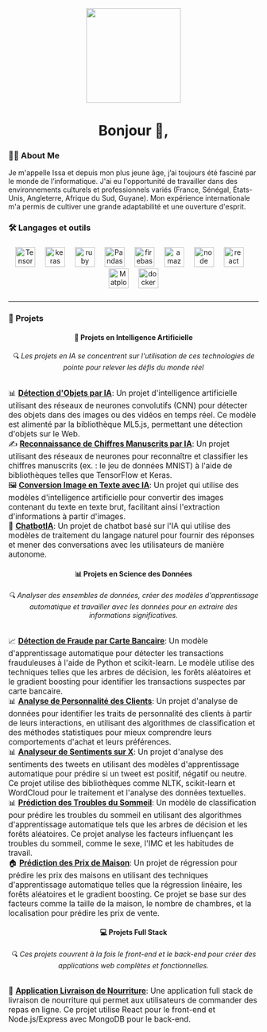 <div align="center">
  <img height="190" src="https://cdn.dribbble.com/users/1708816/screenshots/15637256/media/f9826f0af8a49462f048262a8502035b.gif" />
</div>



###

<h1 align="center">Bonjour 👋,</h1>

<p align="center">
<h3 align="left">👩‍💻  About Me</h3>

Je m'appelle Issa et depuis mon plus jeune âge, j’ai toujours été fasciné par le monde de l’informatique. J'ai eu l'opportunité de travailler
dans des environnements culturels et professionnels variés (France, Sénégal, États-Unis, Angleterre, Afrique du Sud, Guyane). Mon expérience
internationale m'a permis de cultiver une grande adaptabilité et une ouverture d'esprit.

</p>





###

<h3 align="left">🛠 Langages et outils</h3>

###

<div align="center">
  <img src="https://www.vectorlogo.zone/logos/tensorflow/tensorflow-icon.svg" height="40" alt="TensorFlow logo"  />
  <img width="12" />
  <img src="https://icon.icepanel.io/Technology/svg/Keras.svg" height="40" alt="keras logo"  />
  <img width="12" />
  <img src="https://cdn.worldvectorlogo.com/logos/numpy-1.svg" height="40" alt="ruby logo"  />
  <img width="12" />
  <img src="https://icon.icepanel.io/Technology/png-shadow-512/Pandas.png" height="40" alt="Pandas logo"  />
  <img width="12" />
  <img src="https://cdn.jsdelivr.net/gh/devicons/devicon/icons/firebase/firebase-plain-wordmark.svg" height="40" alt="firebase logo"  />
  <img width="12" />
  <img src="https://cdn.jsdelivr.net/gh/devicons/devicon/icons/amazonwebservices/amazonwebservices-line-wordmark.svg" height="40" alt="amazonwebservices logo"  />
  <img width="12" />
  <img src="https://icon.icepanel.io/Technology/svg/Node.js.svg" height="40" alt="node logo"  />
  <img width="12" />
  <img src="https://icon.icepanel.io/Technology/svg/React.svg" height="40" alt="react logo"  />
  <img width="12" />
  <img src="https://icon.icepanel.io/Technology/svg/Matplotlib.svg" height="40" alt="Matplotlib logo"  />
  <img width="12" />
  <img src="https://cdn.worldvectorlogo.com/logos/python-5.svg" height="40" alt="docker logo"  />
</div>



### 

<hr />

<h3 align="left">🚀 Projets</h3>

<div align="center">
  <h4>🤖 <strong>Projets en Intelligence Artificielle</strong></h4>
  <h6 align="center">🔍 Les projets en IA se concentrent sur l'utilisation de ces technologies de pointe pour relever les défis du monde réel</h6>
  <div align="left">
    <ul style="list-style-type: none; padding: 0; font-size: 1.1em;">
      <li>📊 <a href="https://github.com/issaniang5/detection-objets-ai" target="_blank"><strong>Détection d'Objets par IA</strong></a>: Un projet d'intelligence artificielle utilisant des réseaux de neurones convolutifs (CNN) pour détecter des objets dans des images ou des vidéos en temps réel. Ce modèle est alimenté par la bibliothèque ML5.js, permettant une détection d'objets sur le Web.</li>
      <li>✍️ <a href="https://github.com/your-repository-link" target="_blank"><strong>Reconnaissance de Chiffres Manuscrits par IA</strong></a>: Un projet utilisant des réseaux de neurones pour reconnaître et classifier les chiffres manuscrits (ex. : le jeu de données MNIST) à l'aide de bibliothèques telles que TensorFlow et Keras.</li>
      <li>🖼️ <a href="https://github.com/your-repository-link" target="_blank"><strong>Conversion Image en Texte avec IA</strong></a>: Un projet qui utilise des modèles d'intelligence artificielle pour convertir des images contenant du texte en texte brut, facilitant ainsi l'extraction d'informations à partir d'images.</li>
      <li>💬 <a href="https://github.com/issaniang5/ChatbotIA" target="_blank"><strong>ChatbotIA</strong></a>: Un projet de chatbot basé sur l'IA qui utilise des modèles de traitement du langage naturel pour fournir des réponses et mener des conversations avec les utilisateurs de manière autonome.</li>
    </ul>
  </div>
</div>




<div align="center">
  <h4>📊 <strong>Projets en Science des Données</strong></h4>
  <h6 align="center">🔍 Analyser des ensembles de données, créer des modèles d'apprentissage automatique et travailler avec les données pour en extraire des informations significatives.</h6>
  <div align="left">
    <ul style="list-style-type: none; padding: 0; font-size: 1.1em;">
      <li>📈 <a href="https://github.com/issaniang5/detection-fraude-carte-bancaire" target="_blank"><strong>Détection de Fraude par Carte Bancaire</strong></a>: Un modèle d'apprentissage automatique pour détecter les transactions frauduleuses à l'aide de Python et scikit-learn. Le modèle utilise des techniques telles que les arbres de décision, les forêts aléatoires et le gradient boosting pour identifier les transactions suspectes par carte bancaire.</li>
      <li>📊 <a href="https://github.com/issaniang5/Analyse-Personnalite-Clients" target="_blank"><strong>Analyse de Personnalité des Clients</strong></a>: Un projet d'analyse de données pour identifier les traits de personnalité des clients à partir de leurs interactions, en utilisant des algorithmes de classification et des méthodes statistiques pour mieux comprendre leurs comportements d'achat et leurs préférences.</li>
      <li>📊 <a href="https://github.com/issaniang5/Analyseur-de-sentiments-sur-X" target="_blank"><strong>Analyseur de Sentiments sur X</strong></a>: Un projet d'analyse des sentiments des tweets en utilisant des modèles d'apprentissage automatique pour prédire si un tweet est positif, négatif ou neutre. Ce projet utilise des bibliothèques comme NLTK, scikit-learn et WordCloud pour le traitement et l'analyse des données textuelles.</li>
      <li>📊 <a href="https://github.com/issaniang5/Prediction-des-Troubles-du-Sommeil" target="_blank"><strong>Prédiction des Troubles du Sommeil</strong></a>: Un modèle de classification pour prédire les troubles du sommeil en utilisant des algorithmes d'apprentissage automatique tels que les arbres de décision et les forêts aléatoires. Ce projet analyse les facteurs influençant les troubles du sommeil, comme le sexe, l'IMC et les habitudes de travail.</li>
      <li>🏠 <a href="https://github.com/issaniang5/Prediction-des-Prix-de-Maison" target="_blank"><strong>Prédiction des Prix de Maison</strong></a>: Un projet de régression pour prédire les prix des maisons en utilisant des techniques d'apprentissage automatique telles que la régression linéaire, les forêts aléatoires et le gradient boosting. Ce projet se base sur des facteurs comme la taille de la maison, le nombre de chambres, et la localisation pour prédire les prix de vente.</li>
    </ul>
  </div>
</div>


<div align="center">
  <h4>💻 <strong>Projets Full Stack</strong></h4>
  <h6 align="center">🔍 Ces projets couvrent à la fois le front-end et le back-end pour créer des applications web complètes et fonctionnelles.</h6>
  <div align="left">
    <ul style="list-style-type: none; padding: 0; font-size: 1.1em;">
      <li>🍕 <a href="https://github.com/issaniang5/Application-Livraison-De-Nourriture" target="_blank"><strong>Application Livraison de Nourriture</strong></a>: Une application full stack de livraison de nourriture qui permet aux utilisateurs de commander des repas en ligne. Ce projet utilise React pour le front-end et Node.js/Express avec MongoDB pour le back-end.</li>
    </ul>
  </div>
</div>






</div>




###

